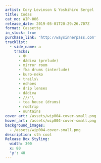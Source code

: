 ```yaml
---
artist: Cory Levinson & Yoshihiro Sergel
title: Codas
cat_no: WIP-006
release_date: 2019-05-01T20:29:26.707Z
format: Cassette
in_stock: true
purchase_link: 'http://waysinnerpass.com'
tracklist:
  - side_name: a
    tracks:
      - 申
      - dádiva (prelude)
      - mirror room
      - fka drums (interlude)
      - kuro-neko
      - trails\
      - echoes
      - drip lenses
      - dádiva
      - ///'\
      - tea house (drums)
      - rodtrip
      - ountains
cover_art: /assets/wip004-cover-small.png
hover_art: /assets/wip004-cover-small.png
background_images:
  - /assets/wip004-cover-small.png
description: sth cool
Release Box Styling:
  width: 300
  x: 80
  'y': 40
---
```


